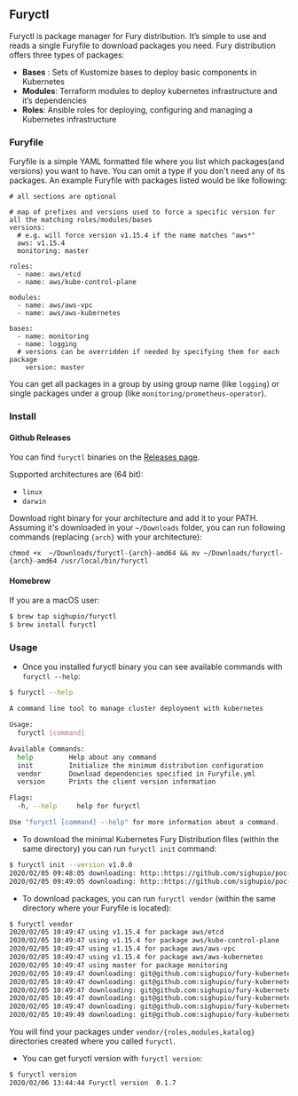 ## Furyctl

Furyctl is package manager for Fury distribution. It’s simple to use and reads a single Furyfile to download
packages you need. Fury distribution offers three types of packages:

- **Bases** : Sets of Kustomize bases to deploy basic components in Kubernetes
- **Modules**: Terraform modules to deploy kubernetes infrastructure and it’s dependencies
- **Roles**: Ansible roles for deploying, configuring and managing a Kubernetes infrastructure

### Furyfile

Furyfile is a simple YAML formatted file where you list which packages(and versions) you want to have.
You can omit a type if you don't need any of its packages. An example Furyfile with packages listed
would be like following:

```
# all sections are optional

# map of prefixes and versions used to force a specific version for all the matching roles/modules/bases
versions:
  # e.g. will force version v1.15.4 if the name matches "aws*"
  aws: v1.15.4
  monitoring: master

roles:
  - name: aws/etcd
  - name: aws/kube-control-plane

modules:
  - name: aws/aws-vpc
  - name: aws/aws-kubernetes

bases:
  - name: monitoring
  - name: logging
  # versions can be overridden if needed by specifying them for each package
    version: master
```

You can get all packages in a group by using group name (like `logging`) or single packages under a group
(like `monitoring/prometheus-operator`).

### Install

#### Github Releases

You can find `furyctl` binaries on the [Releases page](https://github.com/sighupio/furyctl/releases).

Supported architectures are (64 bit):
- `linux`
- `darwin`

Download right binary for your architecture and add it to your PATH. Assuming it's downloaded in your
`~/Downloads` folder, you can run following commands (replacing `{arch}` with your architecture):

```
chmod +x  ~/Downloads/furyctl-{arch}-amd64 && mv ~/Downloads/furyctl-{arch}-amd64 /usr/local/bin/furyctl
```

#### Homebrew

If you are a macOS user:

```bash
$ brew tap sighupio/furyctl
$ brew install furyctl
```

### Usage

- Once you installed furyctl binary you can see available commands with `furyctl --help`:

```bash
$ furyctl --help

A command line tool to manage cluster deployment with kubernetes

Usage:
  furyctl [command]

Available Commands:
  help         Help about any command
  init         Initialize the minimum distribution configuration
  vendor       Download dependencies specified in Furyfile.yml
  version      Prints the client version information

Flags:
  -h, --help     help for furyctl

Use "furyctl [command] --help" for more information about a command.
```

- To download the minimal Kubernetes Fury Distribution files (within the same directory) you can run `furyctl init` command:
```bash
$ furyctl init --version v1.0.0
2020/02/05 09:48:05 downloading: http::https://github.com/sighupio/poc-fury-distribution/releases/download/1.0.0/Furyfile.yml -> Furyfile.yml
2020/02/05 09:49:05 downloading: http::https://github.com/sighupio/poc-fury-distribution/releases/download/1.0.0/kustomization.yaml -> kustomization.yaml
```

- To download packages, you can run `furyctl vendor` (within the same directory where your Furyfile is located):

```bash
$ furyctl vendor
2020/02/05 10:49:47 using v1.15.4 for package aws/etcd
2020/02/05 10:49:47 using v1.15.4 for package aws/kube-control-plane
2020/02/05 10:49:47 using v1.15.4 for package aws/aws-vpc
2020/02/05 10:49:47 using v1.15.4 for package aws/aws-kubernetes
2020/02/05 10:49:47 using master for package monitoring
2020/02/05 10:49:47 downloading: git@github.com:sighupio/fury-kubernetes-aws//roles/kube-control-plane?ref=v1.15.4 -> vendor/roles/aws/kube-control-plane
2020/02/05 10:49:47 downloading: git@github.com:sighupio/fury-kubernetes-aws//modules/aws-kubernetes?ref=v1.15.4 -> vendor/modules/aws/aws-kubernetes
2020/02/05 10:49:47 downloading: git@github.com:sighupio/fury-kubernetes-monitoring//katalog?ref=master -> vendor/katalog/monitoring
2020/02/05 10:49:47 downloading: git@github.com:sighupio/fury-kubernetes-aws//modules/aws-vpc?ref=v1.15.4 -> vendor/modules/aws/aws-vpc
2020/02/05 10:49:47 downloading: git@github.com:sighupio/fury-kubernetes-aws//roles/etcd?ref=v1.15.4 -> vendor/roles/aws/etcd
2020/02/05 10:49:49 downloading: git@github.com:sighupio/fury-kubernetes-logging//katalog?ref=master -> vendor/katalog/logging
```
You will find your packages under `vendor/{roles,modules,katalog}` directories created where you called `furyctl`.

- You can get furyctl version with `furyctl version`:

```bash
$ furyctl version
2020/02/06 13:44:44 Furyctl version  0.1.7
```
